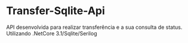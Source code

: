 # Transfer-Sqlite-Api
API desenvolvida para realizar transferência e a sua consulta de status. Utilizando .NetCore 3.1/Sqlite/Serilog
